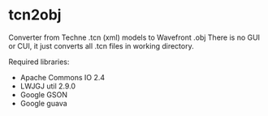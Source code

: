 # tcn2obj
Converter from Techne .tcn (xml) models to Wavefront .obj
There is no GUI or CUI, it just converts all .tcn files in working directory.

Required libraries:
 - Apache Commons IO 2.4
 - LWJGJ util 2.9.0
 - Google GSON
 - Google guava

